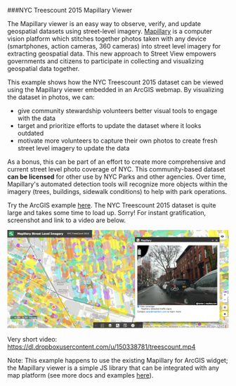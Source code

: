 ###NYC Treescount 2015 Mapillary Viewer

The Mapillary viewer is an easy way to observe, verify, and update geospatial datasets using street-level imagery. [Mapillary](http://www.mapillary.com) is a computer vision platform  which stitches together photos taken with any device (smartphones, action cameras, 360 cameras) into street level imagery for extracting geospatial data.  This new approach to Street View empowers governments and citizens to participate in collecting and visualizing geospatial data together.   

This example shows how the NYC Treescount 2015 dataset can be viewed using the Mapillary viewer embedded in an ArcGIS webmap.
By visualizing the dataset in photos, we can:
- give community stewardship volunteers better visual tools to engage with the data
- target and prioritize efforts to update the dataset where it looks outdated
- motivate more volunteers to capture their own photos to create fresh street level imagery to update the data

As a bonus, this can be part of an effort to create more comprehensive and current street level photo coverage of NYC. This community-based dataset **can be licensed** for other use by NYC Parks and other agencies. Over time, Mapillary's automated detection tools will recognize more objects within the imagery (trees, buildings, sidewalk conditions) to help with park operations.  

Try the ArcGIS example [here](http://webappbuilder.mapillary.io/webappbuilder/apps/9/).  The NYC Treescount 2015 dataset is quite large and takes some time to load up. Sorry! For instant gratification, screenshot and link to a video are below.   

![treescount](treescount.png)

Very short video: https://dl.dropboxusercontent.com/u/150338781/treescount.mp4

Note:  This example happens to use the existing Mapillary for ArcGIS widget; the Mapillary viewer is a simple JS library that can be integrated with any map platform (see more docs and examples [here](http://mapillary.github.io/mapillary-js/)).

